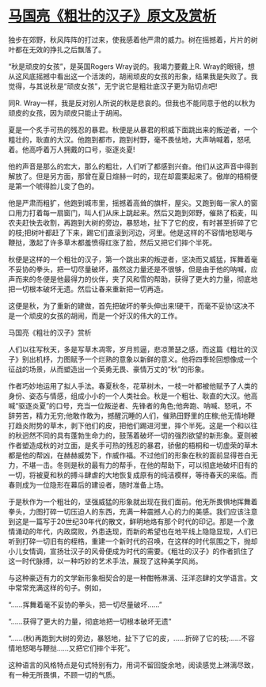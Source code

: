 # [马国亮《粗壮的汉子》原文及赏析](https://www.vrrw.net/wx/8858.html)

独步在郊野，秋风阵阵的打过来，使我感着他严肃的威力。树在摇撼着，片片的树叶都在无效的挣扎之后飘落了。

“秋是顽皮的女孩”，是英国Rogers Wray说的。我竭力要戴上R. Wray的眼镜，想从这风底摇撼中看出这一个活泼的，胡闹顽皮的女孩的形象，结果我是失败了。我觉得，与其说秋是“顽皮女孩”，无宁说它是粗壮底汉子更为贴切点吧!

同R. Wray一样，我是反对别人所说的秋是悲哀的。但我也不能同意于他的以秋为顽皮的女孩，因为顽皮只能止于胡闹。



夏是一个炙手可热的残忍的暴君。秋便是从暴君的积威下面跳出来的叛逆者，一个粗壮的，耿直的大汉。他跑到都市，跑到村野，毫不畏怯地，大声呐喊着，怒吼着。他高呼着万人拥戴的口号，驱逐炎夏!

他的声音是那么的宏大，那么的粗壮，人们听了都感到兴奋。他们从这声音中得到解放了。但是另方面，那曾在夏日煊赫一时的，现在却震栗起来了。傲岸的梧桐便是第一个唬得脸儿变了色的。

他是严肃而粗犷，他跑到城市里，摇撼着高耸的旗杆，屋尖。又跑到每一家人的窗口用力打着每一扇窗门，叫人们从床上跳起来。然后又跑到郊野，催熟了稻麦，叫农夫赶快去收割，再跑到大树的旁边，暴怒地，扯下了它的皮，有时甚至折碎了它的枝;把树叶都赶了下来，踢它们直滚到河边，河里。他是这样的不容情地怒喝与鞭挞，激起了许多草木都羞愤得红涨了脸，然后又把它们摔个半死。

秋便是这样的一个粗壮的汉子，第一个跳出来的叛逆者，坚决而又威猛，挥舞着毫不妥协的拳头，把一切尽量破坏，虽然这力量还是不很够，但是由于他的呐喊，应声而来的冬便是他最得力的伙伴，夹了风和雪的帮助，获得了更大的力量，彻底地把一切根本破坏无遗。然后让春来重新把一切再造。

这便是秋，为了重新的建做，首先把破坏的拳头伸出来!硬干，而毫不妥协!这决不是一个顽皮的女孩的胡闹，而是一个好汉的伟大的工作。

马国亮《粗壮的汉子》赏析

人们以往写秋天，多是写草木凋零，岁月煎逼，悲凉萧瑟之感，而这篇《粗壮的汉子》别出机杼，力图赋予一个烂熟的意象以新鲜的意义。他将四季轮回想像成一个征战的场景，从而塑造出一个英勇无畏、豪情万丈的“秋”的形象。

作者巧妙地运用了拟人手法。春夏秋冬，花草树木，一枝一叶都被他赋予了人类的身份、姿态与情感，组成小小的一个人类社会。秋是一个粗壮、耿直的大汉。他高喊“驱逐炎夏”的口号，充当一位叛逆者、先锋者的角色;他奔跑、呐喊、怒吼，不辞劳苦，精力无穷;他敢作敢为，撼醒沉睡的人们，催熟田野里的庄稼;他无情地鞭打趋炎附势的草木，剥下他们的皮，把他们踢进河里，摔个半死。这是一个和以往的秋迥然不同的具有蓬勃生命力的，鼓荡着破坏一切的强烈欲望的新形象。夏则被作者塑造成秋的对立面，是炙手可热的残忍的暴君，骄傲的梧桐和一切虚荣的草木都是他的帮凶，在赫赫威势下，作威作福。不过他们的形象在秋的面前显得苍白无力，不堪一击。冬则是秋的最有力的帮手，在他的帮助下，可以彻底地破坏旧有的一切，将被夏和秋的搏斗肆虐的大地恢复成原有的纯洁模样，等待春天的来临。而春则成为一位隐形在幕后的建设者，随时准备上场。

于是秋作为一个粗壮的，坚强威猛的形象就出现在我们面前。他无所畏惧地挥舞着拳头，力图打碎一切压迫人的东西，充满一种震撼人心的力的美感。我们应该注意到这是一篇写于20世纪30年代的散文，鲜明地烙有那个时代的印记。那是一个激情涌动的年代，内政腐败，外患迭现，而新的希望也在地平线上隐隐显现，人们已听到打碎一切旧有的桎梏，重建一个新时代的召唤，在这样的时代氛围之下，抛却小儿女情调，宣扬壮汉子的风骨便成为时代的需要。《粗壮的汉子》的作者抓住了这一时代脉搏，以一种巧妙的艺术手法，展现了这种美学风尚。

与这种豪迈有力的文学新形象相契合的是一种酣畅淋漓、汪洋恣肆的文学语言。文中常常充满这样的句子。例如，

“……挥舞着毫不妥协的拳头，把一切尽量破坏……”

“……获得了更大的力量，彻底地把一切根本破坏无遗”

“……(秋)再跑到大树的旁边，暴怒地，扯下了它的皮，……折碎了它的枝;……不容情地怒喝与鞭挞……又把它们摔个半死”。

这种语言的风格特点是句式特别有力，用词不留回旋余地，阅读感觉上淋漓尽致，有一种无所畏惧，不顾一切的气质。

